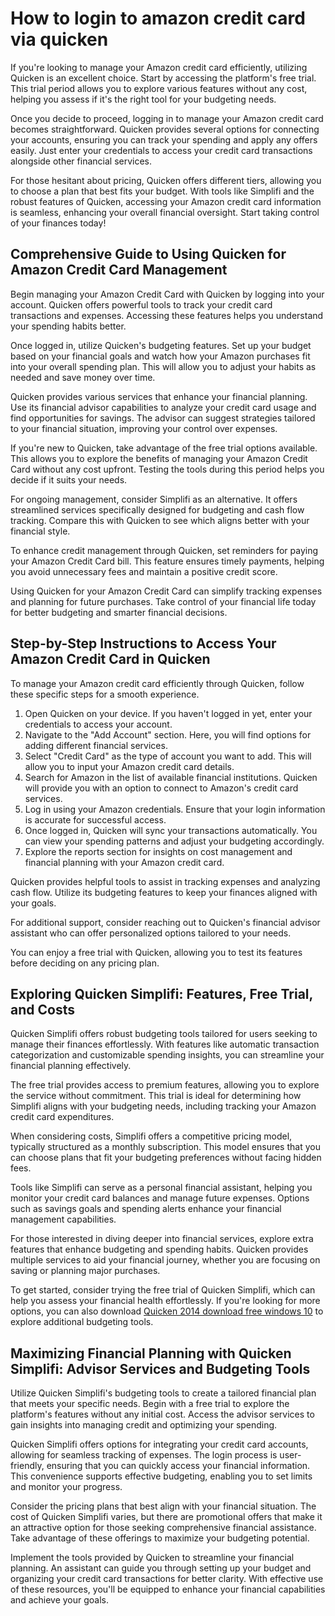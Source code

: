 How to login to amazon credit card via quicken
==============================================

If you're looking to manage your Amazon credit card efficiently, utilizing Quicken is an excellent choice. Start by accessing the platform's free trial. This trial period allows you to explore various features without any cost, helping you assess if it's the right tool for your budgeting needs.

Once you decide to proceed, logging in to manage your Amazon credit card becomes straightforward. Quicken provides several options for connecting your accounts, ensuring you can track your spending and apply any offers easily. Just enter your credentials to access your credit card transactions alongside other financial services.

For those hesitant about pricing, Quicken offers different tiers, allowing you to choose a plan that best fits your budget. With tools like Simplifi and the robust features of Quicken, accessing your Amazon credit card information is seamless, enhancing your overall financial oversight. Start taking control of your finances today!

Comprehensive Guide to Using Quicken for Amazon Credit Card Management
----------------------------------------------------------------------

Begin managing your Amazon Credit Card with Quicken by logging into your account. Quicken offers powerful tools to track your credit card transactions and expenses. Accessing these features helps you understand your spending habits better.

Once logged in, utilize Quicken's budgeting features. Set up your budget based on your financial goals and watch how your Amazon purchases fit into your overall spending plan. This will allow you to adjust your habits as needed and save money over time.

Quicken provides various services that enhance your financial planning. Use its financial advisor capabilities to analyze your credit card usage and find opportunities for savings. The advisor can suggest strategies tailored to your financial situation, improving your control over expenses.

If you're new to Quicken, take advantage of the free trial options available. This allows you to explore the benefits of managing your Amazon Credit Card without any cost upfront. Testing the tools during this period helps you decide if it suits your needs.

For ongoing management, consider Simplifi as an alternative. It offers streamlined services specifically designed for budgeting and cash flow tracking. Compare this with Quicken to see which aligns better with your financial style.

To enhance credit management through Quicken, set reminders for paying your Amazon Credit Card bill. This feature ensures timely payments, helping you avoid unnecessary fees and maintain a positive credit score.

Using Quicken for your Amazon Credit Card can simplify tracking expenses and planning for future purchases. Take control of your financial life today for better budgeting and smarter financial decisions.

Step-by-Step Instructions to Access Your Amazon Credit Card in Quicken
----------------------------------------------------------------------

To manage your Amazon credit card efficiently through Quicken, follow these specific steps for a smooth experience.

1. Open Quicken on your device. If you haven't logged in yet, enter your credentials to access your account.
2. Navigate to the "Add Account" section. Here, you will find options for adding different financial services.
3. Select "Credit Card" as the type of account you want to add. This will allow you to input your Amazon credit card details.
4. Search for Amazon in the list of available financial institutions. Quicken will provide you with an option to connect to Amazon's credit card services.
5. Log in using your Amazon credentials. Ensure that your login information is accurate for successful access.
6. Once logged in, Quicken will sync your transactions automatically. You can view your spending patterns and adjust your budgeting accordingly.
7. Explore the reports section for insights on cost management and financial planning with your Amazon credit card.

Quicken provides helpful tools to assist in tracking expenses and analyzing cash flow. Utilize its budgeting features to keep your finances aligned with your goals.

For additional support, consider reaching out to Quicken's financial advisor assistant who can offer personalized options tailored to your needs.

You can enjoy a free trial with Quicken, allowing you to test its features before deciding on any pricing plan.

Exploring Quicken Simplifi: Features, Free Trial, and Costs
-----------------------------------------------------------

Quicken Simplifi offers robust budgeting tools tailored for users seeking to manage their finances effortlessly. With features like automatic transaction categorization and customizable spending insights, you can streamline your financial planning effectively.

The free trial provides access to premium features, allowing you to explore the service without commitment. This trial is ideal for determining how Simplifi aligns with your budgeting needs, including tracking your Amazon credit card expenditures.

When considering costs, Simplifi offers a competitive pricing model, typically structured as a monthly subscription. This model ensures that you can choose plans that fit your budgeting preferences without facing hidden fees.

Tools like Simplifi can serve as a personal financial assistant, helping you monitor your credit card balances and manage future expenses. Options such as savings goals and spending alerts enhance your financial management capabilities.

For those interested in diving deeper into financial services, explore extra features that enhance budgeting and spending habits. Quicken provides multiple services to aid your financial journey, whether you are focusing on saving or planning major purchases.

To get started, consider trying the free trial of Quicken Simplifi, which can help you assess your financial health effortlessly. If you're looking for more options, you can also download [Quicken 2014 download free windows 10](https://github.com/tienamarce1970/scaling-guacamole) to explore additional budgeting tools.

Maximizing Financial Planning with Quicken Simplifi: Advisor Services and Budgeting Tools
-----------------------------------------------------------------------------------------

Utilize Quicken Simplifi's budgeting tools to create a tailored financial plan that meets your specific needs. Begin with a free trial to explore the platform's features without any initial cost. Access the advisor services to gain insights into managing credit and optimizing your spending.

Quicken Simplifi offers options for integrating your credit card accounts, allowing for seamless tracking of expenses. The login process is user-friendly, ensuring that you can quickly access your financial information. This convenience supports effective budgeting, enabling you to set limits and monitor your progress.

Consider the pricing plans that best align with your financial situation. The cost of Quicken Simplifi varies, but there are promotional offers that make it an attractive option for those seeking comprehensive financial assistance. Take advantage of these offerings to maximize your budgeting potential.

Implement the tools provided by Quicken to streamline your financial planning. An assistant can guide you through setting up your budget and organizing your credit card transactions for better clarity. With effective use of these resources, you'll be equipped to enhance your financial capabilities and achieve your goals.
